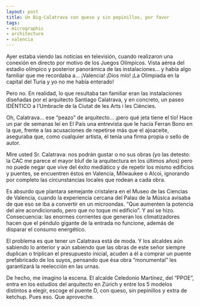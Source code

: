 ```yaml
---
layout: post
title: Un Big-Calatrava con queso y sin pepinillos, por favor
tags:
- micrographic
- architecture
- valencia
---
```

Ayer estaba viendo las noticias en televisión, cuando realizaron una conexión en directo por motivo de los Juegos Olímpicos. Vista aérea del estadio olímpico y posterior panorámica de las instalaciones… y había algo familiar que me recordaba a… ¡Valencia! ¡Dios mío! ¡La Olimpiada en la capital del Turia y yo no me había enterado!

Pero no. En realidad, lo que resultaba tan familiar eran las instalaciones diseñadas por el arquitecto Santiago Calatrava, y en concreto, un paseo IDÉNTICO a l’Umbracle de la Ciutat de les Arts i les Ciències.

Oh, Calatrava… ese “peazo” de arquitecto… ¡pero qué jeta tiene el tío! Hace un par de semanas leí en El País una entrevista que le hacía Ferran Bono en la que, frente a las acusaciones de repetirse más que el ajoaceite, aseguraba que, como cualquier artista, él tenía una firma propia o sello de autor.

Mire usted Sr. Calatrava: nos podrán gustar o no sus obras (yo las detesto: la CAC me parece el mayor bluf de la arquitectura en los últimos años) pero no puede negar que vive del éxito mediático y de repetir los mismo edificios y puentes, se encuentren éstos en Valencia, Milwaukee o Alcoi, ignorando por completo las circunstancias locales que rodean a cada obra.

Es absurdo que plantara semejante cristalera en el Museo de las Ciencias de Valencia, cuando la experiencia cercana del Palau de la Música avisaba de que eso se iba a convertir en un microondas. “Que aumenten la potencia del aire acondicionado, pero que no toque mi edificio”. Y así se hizo. Consecuencia: las enormes corrientes que generan los climatizadores hacen que el péndulo gigante de la entrada no funcione, además de disparar el consumo energético.

El problema es que tener un Calatrava está de moda. Y los alcaldes aún sabiendo lo anterior y aún sabiendo que las obras de este señor siempre duplican o triplican el presupuesto inicial, acuden a él a comprar un puente prefabricado de los suyos, pensando que ésa obra “monumental” les garantizará la reelección en las urnas.

De hecho, me imagino la escena. El alcalde Celedonio Martínez, del “PPOE”, entra en los estudios del arquitecto en Zúrich y entre los 5 modelos distintos a elegir, escoge el puente D, con queso, sin pepinillos y extra de ketchup. Pues eso. Que aproveche.
